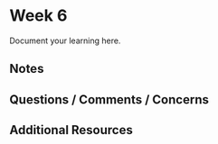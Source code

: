 # Week 6

Document your learning here.

## Notes

## Questions / Comments / Concerns

## Additional Resources
